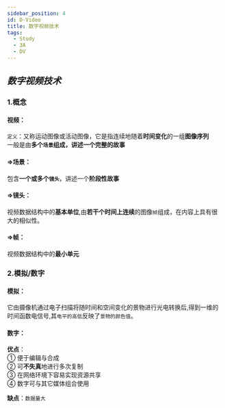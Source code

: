 ```yaml
---
sidebar_position: 4
id: D-Video
title: 数字视频技术
tags:
  - Study
  - 3A
  - DV
---
```


## _数字视频技术_

### 1.概念

#### 视频：

`定义`：又称运动图像或活动图像，它是指连续地随着**时间变化**的一组**图像序列**  
一般是由**多个`场景`**组成，讲述一个**完整的故事**

#### =>场景：

包含**一个或多个`镜头`**，讲述一个**阶段性故事**

#### =>镜头：

视频数据结构中的**基本单位**,由**若干个时间上连续**的图像`帧`组成，在内容上具有很大的相似性。

#### =>帧：

视频数据结构中的**最小单元**

### 2.模拟/数字

#### 模拟：

它由摄像机通过电子扫描将随时间和空间变化的景物进行光电转换后,得到一维的时间函数电信号,其`电平的高低`反映了`景物的颜色值`。

#### 数字：

**优点**：  
① 便于编辑与合成  
② 可**不失真**地进行多次复制  
③ 在网络环境下容易实现资源共享  
④ 数字可与其它媒体组合使用

**缺点**：`数据量大`
